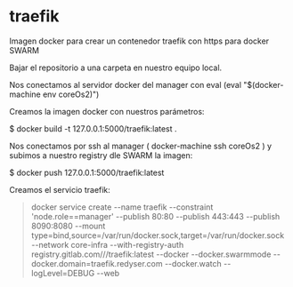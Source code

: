 # traefik
Imagen docker para crear un contenedor traefik con https para docker SWARM

Bajar el repositorio a una carpeta en nuestro equipo local.

Nos conectamos al servidor docker del manager con eval (eval "$(docker-machine env coreOs2)")

Creamos la imagen docker con nuestros parámetros:

$ docker build -t 127.0.0.1:5000/traefik:latest .

Nos conectamos por ssh al manager (  docker-machine ssh coreOs2 ) y subimos a nuestro registry dle SWARM la imagen:

$ docker push 127.0.0.1:5000/traefik:latest

Creamos el servicio traefik:

> docker service create --name traefik --constraint 'node.role==manager' --publish 80:80 --publish 443:443 --publish 8090:8080  --mount type=bind,source=/var/run/docker.sock,target=/var/run/docker.sock --network core-infra --with-registry-auth registry.gitlab.com/<user>/<repo>/traefik:latest --docker --docker.swarmmode --docker.domain=traefik.redyser.com --docker.watch --logLevel=DEBUG --web

